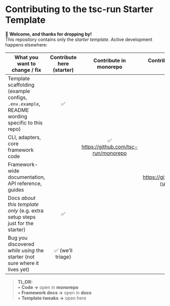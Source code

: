 # Contributing to the **tsc-run** Starter Template

👋 **Welcome, and thanks for dropping by!**  
This repository contains only the *starter template*. Active development happens elsewhere:

| What you want to change / fix | Contribute **here** (starter) | Contribute in **monorepo** | Contribute in **docs repo** |
| ----------------------------- | :---------------------------: | :------------------------: | :-------------------------: |
| Template scaffolding (example configs, `.env.example`, README wording specific to this repo) | ✅ | | |
| CLI, adapters, core framework code | | ✅ <https://github.com/tsc-run/monorepo> | |
| Framework-wide documentation, API reference, guides | | | ✅ <https://github.com/tsc-run/docs> |
| Docs *about this template only* (e.g. extra setup steps just for the starter) | ✅ | | |
| Bug you discovered *while using* the starter (not sure where it lives yet) | ✅ (we’ll triage) | | |

> **TL;DR:**  
> • **Code →** open in **monorepo**  
> • **Framework docs →** open in **docs**  
> • **Template tweaks →** open here
